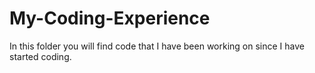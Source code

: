 # My-Coding-Experience
In this folder you will find code that I have been working on since I have started coding.
